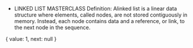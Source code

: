 *  LINKED LIST MASTERCLASS
Definition: Alinked list is a linear data structure where elements, called nodes, are not stored contiguously in memory. Instead, each node contains data and a reference, or link, to the next node in the sequence.

{
   value: 1,
   next: null
}
